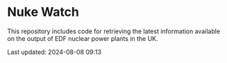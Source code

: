 # Nuke Watch

This repository includes code for retrieving the latest information available on the output of EDF nuclear power plants in the UK.

Last updated: 2024-08-08 09:13